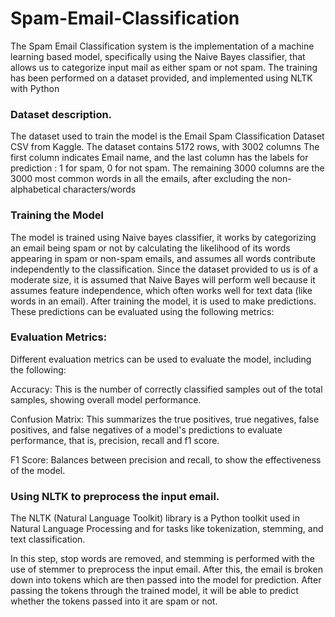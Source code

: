 # Spam-Email-Classification
The Spam Email Classification system is the implementation of a machine learning based model, specifically using the Naive Bayes classifier, that allows us to categorize input mail as either spam or not spam. The training has been performed on a dataset provided, and implemented using NLTK with Python

### Dataset description. 
The dataset used to train the model is the Email Spam Classification Dataset CSV from Kaggle. The dataset contains 5172 rows, with 3002 columns The first column indicates Email name, and the last column has the labels for prediction : 1 for spam, 0 for not spam. The remaining 3000 columns are the 3000 most common words in all the emails, after excluding the non-alphabetical characters/words

### Training the Model
The model is trained using Naive bayes classifier, it works by categorizing an email being spam or not by calculating the likelihood of its words appearing in spam or non-spam emails, and assumes all words contribute independently to the classification.
Since the dataset provided to us is of a moderate size, it is assumed that Naive Bayes will perform well because it assumes feature independence, which often works well for text data (like words in an email).
After training the model, it is used to make predictions. These predictions can be evaluated using the following metrics:

### Evaluation Metrics:
Different evaluation metrics can be used to evaluate the model, including the following:

Accuracy: This is the number of correctly classified samples out of the total samples, showing overall model performance.

Confusion Matrix: This summarizes the true positives, true negatives, false positives, and false negatives of a model's predictions to evaluate performance, that is, precision, recall and f1 score.

F1 Score: Balances between precision and recall, to show the effectiveness of the model.

### Using NLTK to preprocess the input email.
The NLTK (Natural Language Toolkit) library is a Python toolkit used in Natural Language Processing and for tasks like tokenization, stemming, and text classification.

In this step, stop words are removed, and stemming is performed with the use of stemmer to preprocess the input email. After this, the email is broken down into tokens which are then passed into the model for prediction. After passing the tokens through the trained model, it will be able to predict whether the tokens passed into it are spam or not.
